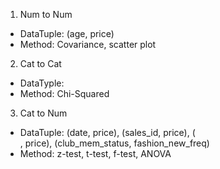 1. Num to Num 
  - DataTuple: (age, price)
  - Method: Covariance, scatter plot
2. Cat to Cat
  - DataTyple: 
  - Method: Chi-Squared 
3. Cat to Num
  - DataTuple: (date, price), (sales_id, price), (<article related>, price), (club_mem_status, fashion_new_freq)
  - Method: z-test, t-test, f-test, ANOVA 
